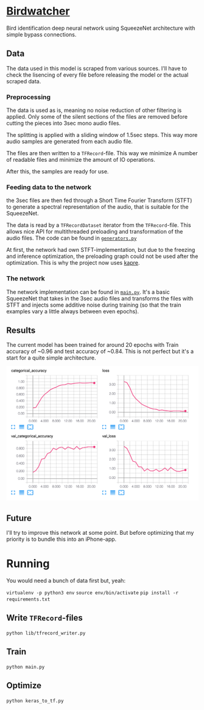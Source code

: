 # [Birdwatcher](https://www.youtube.com/watch?v=e4mC3dmwqEY)

Bird identification deep neural network using SqueezeNet architecture with simple bypass connections.

## Data

The data used in this model is scraped from various sources. I'll have to check the lisencing of every file 
before releasing the model or the actual scraped data.

### Preprocessing

The data is used as is, meaning no noise reduction of other filtering is
applied. Only some of the silent sections of the files are removed before
cutting the pieces into 3sec mono audio files.

The splitting is applied with a sliding window of 1.5sec steps.
This way more audio samples are generated from each audio file.

The files are then written to a `TFRecord`-file. This way we minimize
A number of readable files and minimize the amount of IO operations.

After this, the samples are ready for use.

### Feeding data to the network

the 3sec files are then fed through a Short Time Fourier Transform (STFT)
to generate a spectral representation of the audio, that is suitable for
the SqueezeNet.

The data is read by a `TFRecordDataset` iterator from the `TFRecord`-file.
This allows nice API for multithreaded preloading and transformation of
the audio files. The code can be found in
[`generators.py`](birdwatcher/generators.py)

At first, the network had own STFT-implementation, but due to the freezing
and inference optimization, the preloading graph could not be used after
the optimization. This is why the project now uses
[kapre](https://github.com/keunwoochoi/kapre).

### The network

The network implementation can be found in [`main.py`](main.py).
It's a basic SqueezeNet that takes in the 3sec audio files and transforms
the files with STFT and injects some additive noise during training (so
that the train examples vary a little always between even epochs).

## Results

The current model has been trained for around 20 epochs with
Train accuracy of ~0.96 and test accuracy of ~0.84. This is not perfect
but it's a start for a quite simple architecture.

![Results](images/results.png)

## Future

I'll try to improve this network at some point. But before optimizing that
my priority is to bundle this into an iPhone-app.

# Running
You would need a bunch of data first but, yeah:

`virtualenv -p python3 env`
`source env/bin/activate`
`pip install -r requirements.txt`

## Write `TFRecord`-files

`python lib/tfrecord_writer.py`

## Train
`python main.py`

## Optimize
`python keras_to_tf.py`
